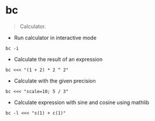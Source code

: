 # bc

> Calculator.

- Run calculator in interactive mode

`bc -i`

- Calculate the result of an expression

`bc <<< "(1 + 2) * 2 ^ 2"`

- Calculate with the given precision

`bc <<< "scale=10; 5 / 3"`

- Calculate expression with sine and cosine using mathlib

`bc -l <<< "s(1) + c(1)"`
